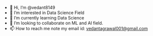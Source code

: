 - 👋 Hi, I’m @vedant8149
- 👀 I’m interested in Data Science Field
- 🌱 I’m currently learning Data Science
- 💞️ I’m looking to collaborate on ML and AI field.
- 📫 How to reach me note my email id: vedantagrawal001@gmail.com

<!---
vedant8149/vedant8149 is a ✨ special ✨ repository because its `README.md` (this file) appears on your GitHub profile.
You can click the Preview link to take a look at your changes.
--->
